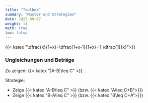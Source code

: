 ```yaml
---
title: "Toolbox"
summary: "Muster und Strategien"
date: 2022-09-07
weight: 11
math: true
toc: false
---
```


{{< katex "\dfrac{x}{1+x}=\dfrac{1+x-1}{1+x}=1-\dfrac{1}{x}">}}

### Ungleichungen und Beträge

Zu zeigen: {{< katex "|A-B|\leq C" >}}

Strategie:
* Zeige {{< katex "A-B\leq C" >}} (bzw. {{< katex "A\leq C+B">}})
* Zeige {{< katex "B-A\leq C" >}} (bzw. {{< katex "B\leq C+A">}})
